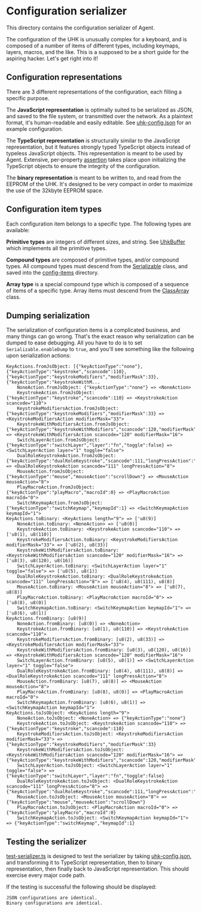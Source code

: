 # Configuration serializer

This directory contains the configuration serializer of Agent.

The configuration of the UHK is unusually complex for a keyboard, and is composed of a number of items of different types, including keymaps, layers, macros, and the like. This is a supposed to be a short guide for the aspiring hacker. Let's get right into it!

## Configuration representations

There are 3 different representations of the configuration, each filling a specific purpose.

The **JavaScript representation** is optimally suited to be serialized as JSON, and saved to the file system, or transmitted over the network. As a plaintext format, it's human-readable and easily editable. See [uhk-config.json](uhk-config.json) for an example configuration.

The **TypeScript representation** is structurally similar to the JavaScript representation, but it features strongly typed TypeScript objects instead of typeless JavaScript objects. This representation is meant to be used by Agent. Extensive, per-property [assertion](assert.ts) takes place upon initializing the TypeScript objects to ensure the integrity of the configuration.

The **binary representation** is meant to be written to, and read from the EEPROM of the UHK. It's designed to be very compact in order to maximize the use of the 32kbyte EEPROM space.

## Configuration item types

Each configuration item belongs to a specific type. The following types are available:

**Primitive types** are integers of different sizes, and string. See [UhkBuffer](UhkBuffer.ts) which implements all the primitive types.

**Compound types** are composed of primitive types, and/or compound types. All compound types must descend from the [Serializable](Serializable.ts) class, and saved into the [config-items](config-items) directory.

**Array type** is a special compound type which is composed of a sequence of items of a specific type. Array items must descend from the [ClassArray](ClassArray.ts) class.

## Dumping serialization

The serialization of configuration items is a complicated business, and many things can go wrong. That's the exact reason why serialization can be dumped to ease debugging. All you have to do is to set `Serializable.enableDump` to `true`, and you'll see something like the following upon serialization actions:

```
KeyActions.fromJsObject: [{"keyActionType":"none"},{"keyActionType":"keystroke","scancode":110},{"keyActionType":"keystrokeModifiers","modifierMask":33},{"keyActionType":"keystrokeWithM...
    NoneAction.fromJsObject: {"keyActionType":"none"} => <NoneAction>
    KeystrokeAction.fromJsObject: {"keyActionType":"keystroke","scancode":110} => <KeystrokeAction scancode="110">
    KeystrokeModifiersAction.fromJsObject: {"keyActionType":"keystrokeModifiers","modifierMask":33} => <KeystrokeModifiersAction modifierMask="33">
    KeystrokeWithModifiersAction.fromJsObject: {"keyActionType":"keystrokeWithModifiers","scancode":120,"modifierMask":16} => <KeystrokeWithModifiersAction scancode="120" modifierMask="16">
    SwitchLayerAction.fromJsObject: {"keyActionType":"switchLayer","layer":"fn","toggle":false} => <SwitchLayerAction layer="1" toggle="false">
    DualRoleKeystrokeAction.fromJsObject: {"keyActionType":"dualRoleKeystroke","scancode":111,"longPressAction":"mod"} => <DualRoleKeystrokeAction scancode="111" longPressAction="8">
    MouseAction.fromJsObject: {"keyActionType":"mouse","mouseAction":"scrollDown"} => <MouseAction mouseAction="8">
    PlayMacroAction.fromJsObject: {"keyActionType":"playMacro","macroId":0} => <PlayMacroAction macroId="0">
    SwitchKeymapAction.fromJsObject: {"keyActionType":"switchKeymap","keymapId":1} => <SwitchKeymapAction keymapId="1">
KeyActions.toBinary: <KeyActions length="9"> => ['u8(9)]
    NoneAction.toBinary: <NoneAction> => ['u8(0)]
    KeystrokeAction.toBinary: <KeystrokeAction scancode="110"> => ['u8(1), u8(110)]
    KeystrokeModifiersAction.toBinary: <KeystrokeModifiersAction modifierMask="33"> => ['u8(2), u8(33)]
    KeystrokeWithModifiersAction.toBinary: <KeystrokeWithModifiersAction scancode="120" modifierMask="16"> => ['u8(3), u8(120), u8(16)]
    SwitchLayerAction.toBinary: <SwitchLayerAction layer="1" toggle="false"> => ['u8(5), u8(1)]
    DualRoleKeystrokeAction.toBinary: <DualRoleKeystrokeAction scancode="111" longPressAction="8"> => ['u8(4), u8(111), u8(8)]
    MouseAction.toBinary: <MouseAction mouseAction="8"> => ['u8(7), u8(8)]
    PlayMacroAction.toBinary: <PlayMacroAction macroId="0"> => ['u8(8), u8(0)]
    SwitchKeymapAction.toBinary: <SwitchKeymapAction keymapId="1"> => ['u8(6), u8(1)]
KeyActions.fromBinary: [u8(9)]
    NoneAction.fromBinary: [u8(0)] => <NoneAction>
    KeystrokeAction.fromBinary: [u8(1), u8(110)] => <KeystrokeAction scancode="110">
    KeystrokeModifiersAction.fromBinary: [u8(2), u8(33)] => <KeystrokeModifiersAction modifierMask="33">
    KeystrokeWithModifiersAction.fromBinary: [u8(3), u8(120), u8(16)] => <KeystrokeWithModifiersAction scancode="120" modifierMask="16">
    SwitchLayerAction.fromBinary: [u8(5), u8(1)] => <SwitchLayerAction layer="1" toggle="false">
    DualRoleKeystrokeAction.fromBinary: [u8(4), u8(111), u8(8)] => <DualRoleKeystrokeAction scancode="111" longPressAction="8">
    MouseAction.fromBinary: [u8(7), u8(8)] => <MouseAction mouseAction="8">
    PlayMacroAction.fromBinary: [u8(8), u8(0)] => <PlayMacroAction macroId="0">
    SwitchKeymapAction.fromBinary: [u8(6), u8(1)] => <SwitchKeymapAction keymapId="1">
KeyActions.toJsObject: <KeyActions length="9">
    NoneAction.toJsObject: <NoneAction> => {"keyActionType":"none"}
    KeystrokeAction.toJsObject: <KeystrokeAction scancode="110"> => {"keyActionType":"keystroke","scancode":110}
    KeystrokeModifiersAction.toJsObject: <KeystrokeModifiersAction modifierMask="33"> => {"keyActionType":"keystrokeModifiers","modifierMask":33}
    KeystrokeWithModifiersAction.toJsObject: <KeystrokeWithModifiersAction scancode="120" modifierMask="16"> => {"keyActionType":"keystrokeWithModifiers","scancode":120,"modifierMask":16}
    SwitchLayerAction.toJsObject: <SwitchLayerAction layer="1" toggle="false"> => {"keyActionType":"switchLayer","layer":"fn","toggle":false}
    DualRoleKeystrokeAction.toJsObject: <DualRoleKeystrokeAction scancode="111" longPressAction="8"> => {"keyActionType":"dualRoleKeystroke","scancode":111,"longPressAction":"mod"}
    MouseAction.toJsObject: <MouseAction mouseAction="8"> => {"keyActionType":"mouse","mouseAction":"scrollDown"}
    PlayMacroAction.toJsObject: <PlayMacroAction macroId="0"> => {"keyActionType":"playMacro","macroId":0}
    SwitchKeymapAction.toJsObject: <SwitchKeymapAction keymapId="1"> => {"keyActionType":"switchKeymap","keymapId":1}
```

## Testing the serializer

[test-serializer.ts](test-serializer.ts) is designed to test the serializer by taking [uhk-config.json](uhk-config.json), and transforming it to TypeScript representation, then to binary representation, then finally back to JavaScript representation. This should exercise every major code path.

If the testing is successful the following should be displayed:

```
JSON configurations are identical.
Binary configurations are identical.
```
